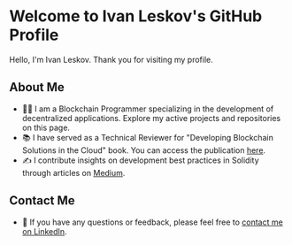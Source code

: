# Welcome to Ivan Leskov's GitHub Profile

Hello, I'm Ivan Leskov. Thank you for visiting my profile.

## About Me
- 👨‍💻 I am a Blockchain Programmer specializing in the development of decentralized applications. Explore my active projects and repositories on this page.
- 📚 I have served as a Technical Reviewer for "Developing Blockchain Solutions in the Cloud" book. You can access the publication [here]([https://www.oreilly.com/library/view/developing-blockchain-solutions/9781837630172/](https://lnkd.in/d2th3kku)).
- ✍️ I contribute insights on development best practices in Solidity through articles on [Medium](https://medium.com/@ivanlieskov/).

## Contact Me
- 💬 If you have any questions or feedback, please feel free to [contact me on LinkedIn](https://www.linkedin.com/in/ivan-leskov-4b5664189/).

